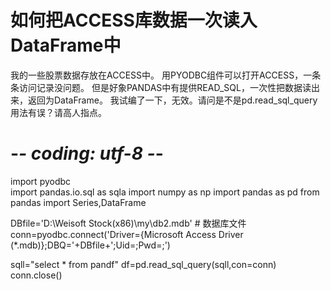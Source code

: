 # 如何把ACCESS库数据一次读入DataFrame中

我的一些股票数据存放在ACCESS中。
用PYODBC组件可以打开ACCESS，一条条访问记录没问题。
但是好象PANDAS中有提供READ_SQL，一次性把数据读出来，返回为DataFrame。
我试编了一下，无效。请问是不是pd.read_sql_query用法有误？请高人指点。


# -*- coding: utf-8 -*-

import pyodbc  
import pandas.io.sql as sqla
import  numpy as np
import pandas as pd
from pandas import Series,DataFrame 

DBfile='D:\Weisoft Stock(x86)\my\db2.mdb'  # 数据库文件  
conn=pyodbc.connect('Driver={Microsoft Access Driver (*.mdb)};DBQ='+DBfile+';Uid=;Pwd=;') 

sqll="select * from pandf"
df=pd.read_sql_query(sqll,con=conn)
conn.close()